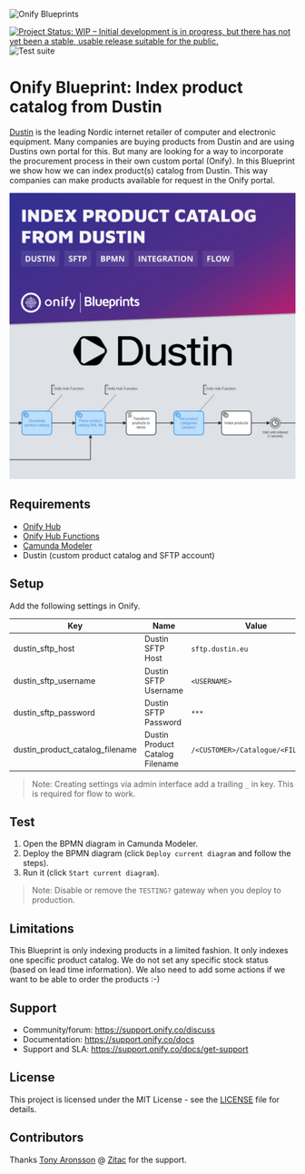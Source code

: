 ![Onify Blueprints](https://files.readme.io/8ba3f14-onify-blueprints-logo.png)

[![Project Status: WIP – Initial development is in progress, but there has not yet been a stable, usable release suitable for the public.](https://www.repostatus.org/badges/latest/wip.svg)](https://www.repostatus.org/#wip)
![Test suite](https://github.com/onify/blueprint-dustin-index-product-catalog/workflows/Test%20suite/badge.svg)

# Onify Blueprint: Index product catalog from Dustin

[Dustin](https://www.dustin.se/) is the leading Nordic internet retailer of computer and electronic equipment. Many companies are buying products from Dustin and are using Dustins own portal for this. But many are looking for a way to incorporate the procurement process in their own custom portal (Onify). In this Blueprint we show how we can index product(s) catalog from Dustin. This way companies can make products available for request in the Onify portal.

![Onify Blueprint: Index product catalog from Dustin](blueprint.jpg "Blueprint")

## Requirements

* [Onify Hub](https://github.com/onify/install)
* [Onify Hub Functions](https://github.com/onify/hub-functions)
* [Camunda Modeler](https://camunda.com/download/modeler/)
* Dustin (custom product catalog and SFTP account)

## Setup

Add the following settings in Onify.

|Key|Name|Value|Type|Tag|Role|
|---|----|-----|----|---|----|
|dustin_sftp_host|Dustin SFTP Host|`sftp.dustin.eu`|string|dustin, frontend|admin|
|dustin_sftp_username|Dustin SFTP Username|`<USERNAME>`|string|dustin, frontend|admin|
|dustin_sftp_password|Dustin SFTP Password|`***`|password|dustin, frontend|admin|
|dustin_product_catalog_filename|Dustin Product Catalog Filename|`/<CUSTOMER>/Catalogue/<FILE>.xml`|string|dustin, frontend|admin|

> Note: Creating settings via admin interface add a trailing `_` in key. This is required for flow to work.

## Test

1. Open the BPMN diagram in Camunda Modeler.
2. Deploy the BPMN diagram (click `Deploy current diagram` and follow the steps).
3. Run it (click `Start current diagram`).

> Note: Disable or remove the `TESTING?` gateway when you deploy to production.

## Limitations

This Blueprint is only indexing products in a limited fashion. It only indexes one specific product catalog. We do not set any specific stock status (based on lead time information). We also need to add some actions if we want to be able to order the products :-)

## Support

* Community/forum: https://support.onify.co/discuss
* Documentation: https://support.onify.co/docs
* Support and SLA: https://support.onify.co/docs/get-support

## License

This project is licensed under the MIT License - see the [LICENSE](LICENSE) file for details.

## Contributors

Thanks [Tony Aronsson](https://github.com/Aronsson84) @ [Zitac](https://github.com/zitacconsulting) for the support.
